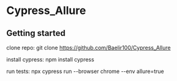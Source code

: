 # Cypress_Allure
## Getting started

clone repo: git clone https://github.com/Baelir100/Cypress_Allure

install cypress: npm install cypress

run tests: npx cypress run --browser chrome --env allure=true
